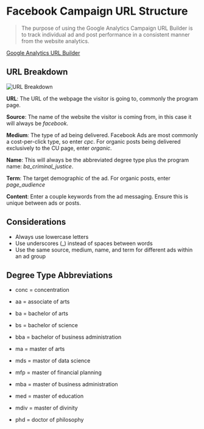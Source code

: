 # Facebook Campaign URL Structure
> The purpose of using the Google Analytics Campaign URL Builder is to track individual ad and post performance in a consistent manner from the website analytics.  

[Google Analytics URL Builder](https://ga-dev-tools.appspot.com/campaign-url-builder/)

## URL Breakdown
![URL Breakdown](/media/url-breakdown.png)

**URL**: The URL of the webpage the visitor is going to, commonly the program page.
**Source**: The name of the website the visitor is coming from, in this case it will always be *facebook*.
**Medium**: The type of ad being delivered. Facebook Ads are most commonly a cost-per-click type, so enter *cpc*. For organic posts being delivered exclusively to the CU page, enter *organic*.
**Name**: This will always be the abbreviated degree type plus the program name: *ba_criminal_justice*.
**Term**: The target demographic of the ad. For organic posts, enter *page_audience*
**Content**: Enter a couple keywords from the ad messaging. Ensure this is unique between ads or posts.

## Considerations
-  Always use lowercase letters-  Use underscores (_) instead of spaces between words-  Use the same source, medium, name, and term for different ads within an ad group

## Degree Type Abbreviations
* conc = concentration
* aa = associate of arts
* ba = bachelor of arts
* bs = bachelor of science
* bba = bachelor of business administration
* ma = master of arts
* mds = mastor of data science
* mfp = master of financial planning
* mba = master of business administration
* med = master of education
* mdiv = master of divinity
* phd = doctor of philosophy
